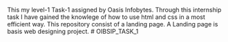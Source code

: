 This my level-1 Task-1 assigned by Oasis Infobytes. Through this internship task I have gained the knowlege of how to use html and css in a most efficient way. This repository consist of a landing page. A Landing page is basis web designing project. # OIBSIP_TASK_1
